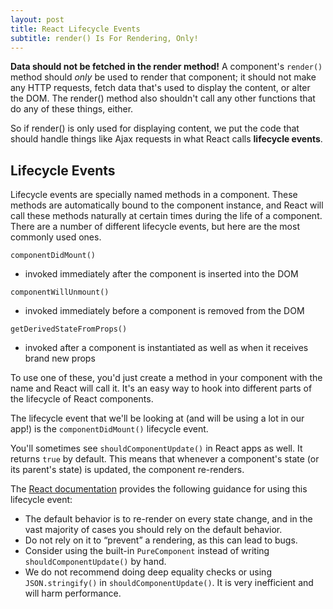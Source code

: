 ```yaml
---
layout: post
title: React Lifecycle Events
subtitle: render() Is For Rendering, Only!
---
```



**Data should not be fetched in the render method!** A component's `render()` method should *only* be used to render that component; it should not make any HTTP requests, fetch data that's used to display the content, or alter the DOM. The render() method also shouldn't call any other functions that do any of these things, either.

So if render() is only used for displaying content, we put the code that should handle things like Ajax requests in what React calls **lifecycle events**.

## Lifecycle Events
Lifecycle events are specially named methods in a component. These methods are automatically bound to the component instance, and React will call these methods naturally at certain times during the life of a component. There are a number of different lifecycle events, but here are the most commonly used ones.

`componentDidMount()`

- invoked immediately after the component is inserted into the DOM

`componentWillUnmount()`

- invoked immediately before a component is removed from the DOM

`getDerivedStateFromProps()`

- invoked after a component is instantiated as well as when it receives brand new props

To use one of these, you'd just create a method in your component with the name and React will call it. It's an easy way to hook into different parts of the lifecycle of React components.

The lifecycle event that we'll be looking at (and will be using a lot in our app!) is the `componentDidMount()` lifecycle event.

You'll sometimes see `shouldComponentUpdate()` in React apps as well. It returns `true` by default. This means that whenever a component's state (or its parent's state) is updated, the component re-renders.

The [React documentation](https://reactjs.org/docs/react-component.html#shouldcomponentupdate) provides the following guidance for using this lifecycle event:

- The default behavior is to re-render on every state change, and in the vast majority of cases you should rely on the default behavior.
- Do not rely on it to “prevent” a rendering, as this can lead to bugs.
- Consider using the built-in `PureComponent` instead of writing `shouldComponentUpdate()` by hand.
- We do not recommend doing deep equality checks or using `JSON.stringify()` in `shouldComponentUpdate()`. It is very inefficient and will harm performance.
